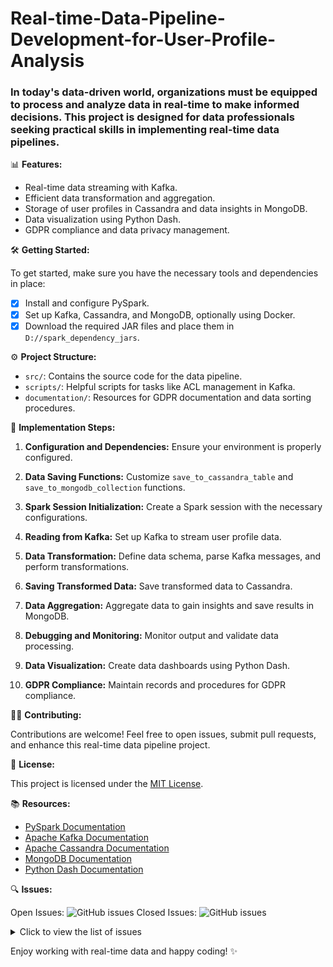 # Real-time-Data-Pipeline-Development-for-User-Profile-Analysis

### In today's data-driven world, organizations must be equipped to process and analyze data in real-time to make informed decisions. This project is designed for data professionals seeking practical skills in implementing real-time data pipelines.

📊 **Features:**

- Real-time data streaming with Kafka.
- Efficient data transformation and aggregation.
- Storage of user profiles in Cassandra and data insights in MongoDB.
- Data visualization using Python Dash.
- GDPR compliance and data privacy management.

🛠️ **Getting Started:**

To get started, make sure you have the necessary tools and dependencies in place:

- [x] Install and configure PySpark.
- [x] Set up Kafka, Cassandra, and MongoDB, optionally using Docker.
- [x] Download the required JAR files and place them in `D://spark_dependency_jars`.

⚙️ **Project Structure:**

- `src/`: Contains the source code for the data pipeline.
- `scripts/`: Helpful scripts for tasks like ACL management in Kafka.
- `documentation/`: Resources for GDPR documentation and data sorting procedures.

🚀 **Implementation Steps:**

1. **Configuration and Dependencies:** Ensure your environment is properly configured.

2. **Data Saving Functions:** Customize `save_to_cassandra_table` and `save_to_mongodb_collection` functions.

3. **Spark Session Initialization:** Create a Spark session with the necessary configurations.

4. **Reading from Kafka:** Set up Kafka to stream user profile data.

5. **Data Transformation:** Define data schema, parse Kafka messages, and perform transformations.

6. **Saving Transformed Data:** Save transformed data to Cassandra.

7. **Data Aggregation:** Aggregate data to gain insights and save results in MongoDB.

8. **Debugging and Monitoring:** Monitor output and validate data processing.

9. **Data Visualization:** Create data dashboards using Python Dash.

10. **GDPR Compliance:** Maintain records and procedures for GDPR compliance.

👨‍💻 **Contributing:**

Contributions are welcome! Feel free to open issues, submit pull requests, and enhance this real-time data pipeline project.

📜 **License:**

This project is licensed under the [MIT License](LICENSE.md).

📚 **Resources:**

- [PySpark Documentation](https://spark.apache.org/docs/latest/api/python/index.html)
- [Apache Kafka Documentation](https://kafka.apache.org/documentation)
- [Apache Cassandra Documentation](https://cassandra.apache.org/doc/latest/)
- [MongoDB Documentation](https://docs.mongodb.com/)
- [Python Dash Documentation](https://dash.plotly.com/)



🔍 **Issues:**

Open Issues: ![GitHub issues](https://img.shields.io/github/issues/omardbaa/Real-time-Data-Pipeline-Development-for-User-Profile-Analysis?label=Open&color=orange)
Closed Issues: ![GitHub issues](https://img.shields.io/github/issues-closed/omardbaa/Real-time-Data-Pipeline-Development-for-User-Profile-Analysis?label=Closed&color=green)

<details>
  <summary>Click to view the list of issues</summary>

### Open Issues:
  - [Issue Name 1](https://github.com/omardbaa/Real-time-Data-Pipeline-Development-for-User-Profile-Analysis/issues/1)
  - [Issue Name 2](https://github.com/omardbaa/Real-time-Data-Pipeline-Development-for-User-Profile-Analysis/issues2)
  - [Issue Name 3](https://github.com/omardbaa/Real-time-Data-Pipeline-Development-for-User-Profile-Analysis/issues/3)

### Closed Issues:
  - [Issue Name 4](https://github.com/omardbaa/Real-time-Data-Pipeline-Development-for-User-Profile-Analysis/issues/4)
  - [Issue Name 5](https://github.com/omardbaa/Real-time-Data-Pipeline-Development-for-User-Profile-Analysis/issues5)
  - [Issue Name 6](https://github.com/omardbaa/Real-time-Data-Pipeline-Development-for-User-Profile-Analysis/issues/6)

</details>


Enjoy working with real-time data and happy coding! ✨
